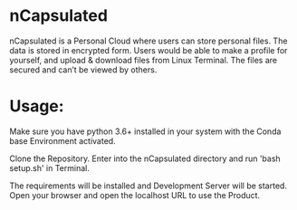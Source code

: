 # nCapsulated

nCapsulated is a Personal Cloud where users can store personal files. The data is stored in encrypted form. Users would be able to make a profile for yourself, and upload & download files from Linux Terminal. The files are secured and can’t be viewed by others.

# Usage:

Make sure you have python 3.6+ installed in your system with the Conda base Environment activated.

Clone the Repository. Enter into the nCapsulated directory and run 'bash setup.sh' in Terminal.

The requirements will be installed and Development Server will be started. Open your browser and open the localhost URL to use the Product.
